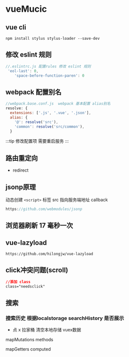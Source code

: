 # vueMucic

## vue cli

```shell
npm install stylus stylus-loader --save-dev
```

## 修改 eslint 规则

```js
//.eslintrc.js 配置rules 修改 eslint 规则
 'eol-last': 0,
    'space-before-function-paren': 0
```

## webpack 配置别名

```js
//webpack.base.conf.js  webpack 基本配置 alias别名
resolve: {
  extensions: ['.js', '.vue', '.json'],
  alias: {
    '@': resolve('src'),
    'common': resolve('src/common'),
  }
```

:::tip
修改配置项  需要重启服务
:::

## 路由重定向

- redirect

## jsonp原理

动态创建 `<script>` 标签 src 指向服务端地址 callback

```js
https://github.com/webmodules/jsonp
```

## 浏览器刷新 17 毫秒一次

## vue-lazyload

`https://github.com/hilongjw/vue-lazyload`

## click冲突问题(scroll)

```css
//添加 class
class="needsclick"
```

## 搜索

### 搜索历史 根据localstorage searchHistory 是否展示

- 点 x 拉家桶 清空本地存储 vuex数据

mapMutations methods

mapGetters computed